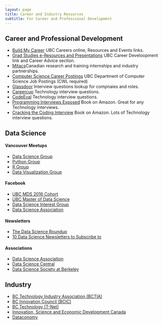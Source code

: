 ```yaml
---
layout: page
title: Career and Industry Resources
subtitle: For Career and Professional Development
---
```


## Career and Professional Development
- [Build My Career](http://students.ubc.ca/career) UBC Careers online, Resources and Events links.
- [Grad Studies e-Resources and Presentations](https://www.grad.ubc.ca/current-students/graduate-pathways-success/e-resources-presentations) UBC Career Develoopment link and Career Advice section.
- [Mitacs](http://www.mitacs.ca/en)Canadian research and training internships and industry partnerships.
- [Computer Science Career Postings](https://my.cs.ubc.ca/students/career) UBC Department of Computer Science Job Postings (CWL required)
- [Glassdoor](https://www.glassdoor.ca/index.htm?countryRedirect=true) Interview questions lookup for compnaies and roles.
- [Careercup](https://www.careercup.com/) Technology interview questions.
- [CodeEval](https://www.codeeval.com/) Technology interview questions.
- [Programming Interviews Exposed](https://www.amazon.ca/Programming-Interviews-Exposed-Secrets-Landing/dp/1118261364/ref=pd_bxgy_b_img_c) Book on Amazon. Great for any Technology interviews.
- [Cracking the Coding Interview](https://www.amazon.ca/Cracking-Coding-Interview-Programming-Questions/dp/098478280X) Book on Amazon. Lots of Technology interview questions.


## Data Science

#### **Vancouver Meetups**
- [Data Science Group](http://www.meetup.com/DataScience/)
- [Python Group](http://www.meetup.com/vanpyz/)
- [R Group](http://www.meetup.com/Vancouver-R-Users-Group-data-analysis-statistics/)
- [Data Visualization Group](http://www.meetup.com/Vancouver-Data-Visualization/)

#### **Facebook**
- [UBC MDS 2016 Cohort](https://www.facebook.com/groups/599442276901184/)
- [UBC Master of Data Science](https://www.facebook.com/search/top/?q=ubc%20master%20of%20data%20science)
- [Data Science Interest Group](https://www.facebook.com/Data-Science-Interest-Group-DSIG-941598902591276/)
- [Data Science Association](https://www.facebook.com/socaldatascience/)

#### **Newsletters**
- [The Data Science Roundup](http://roundup.fishtownanalytics.com/?utm_campaign=Issue&utm_content=profileimage&utm_medium=email&utm_source=The+Data+Science+Roundup)
- [10 Data Science Newsletters to Subscribe to](https://datascience.berkeley.edu/10-data-science-newsletters-subscribe/)

#### **Associations**
- [Data Science Association](http://www.datascienceassn.org/)
- [Data Science Central](http://www.datasciencecentral.com/)
- [Data Science Society at Berkeley](http://www.dssberkeley.org/index.html)


## Industry
- [BC Technology Industry Association (BCTIA)](https://www.bctia.org/)
- [BC Innovation Council (BCIC)](http://bcic.ca/)
- [BC Technology (T-Net)](http://www.bctechnology.com/)
- [Innovation, Science and Economic Development Canada](http://www.ic.gc.ca/eic/site/icgc.nsf/eng/h_07056.html)
- [Dataconomy](http://dataconomy.com/)

